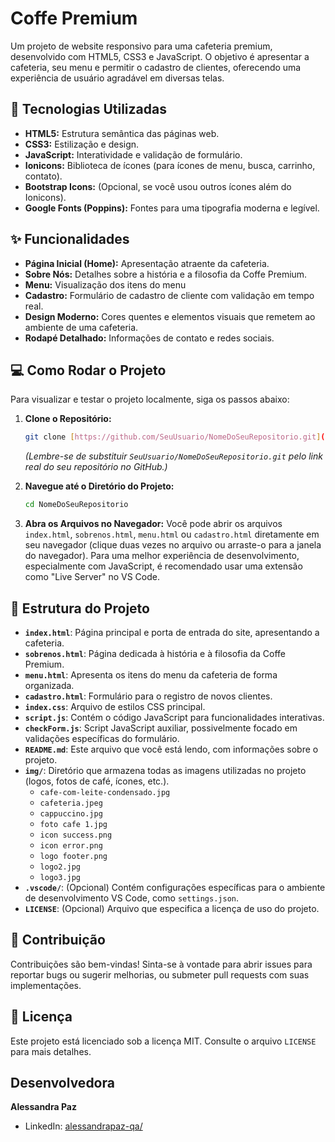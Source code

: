 # Coffe Premium

Um projeto de website responsivo para uma cafeteria premium, desenvolvido com HTML5, CSS3 e JavaScript. O objetivo é apresentar a cafeteria, seu menu e permitir o cadastro de clientes, oferecendo uma experiência de usuário agradável em diversas telas.

## 🚀 Tecnologias Utilizadas

* **HTML5:** Estrutura semântica das páginas web.
* **CSS3:** Estilização e design.
* **JavaScript:** Interatividade e validação de formulário.
* **Ionicons:** Biblioteca de ícones (para ícones de menu, busca, carrinho, contato).
* **Bootstrap Icons:** (Opcional, se você usou outros ícones além do Ionicons).
* **Google Fonts (Poppins):** Fontes para uma tipografia moderna e legível.

## ✨ Funcionalidades

* **Página Inicial (Home):** Apresentação atraente da cafeteria.
* **Sobre Nós:** Detalhes sobre a história e a filosofia da Coffe Premium.
* **Menu:** Visualização dos itens do menu
* **Cadastro:** Formulário de cadastro de cliente com validação em tempo real.
* **Design Moderno:** Cores quentes e elementos visuais que remetem ao ambiente de uma cafeteria.
* **Rodapé Detalhado:** Informações de contato e redes sociais.

## 💻 Como Rodar o Projeto

Para visualizar e testar o projeto localmente, siga os passos abaixo:

1.  **Clone o Repositório:**
    ```bash
    git clone [https://github.com/SeuUsuario/NomeDoSeuRepositorio.git](https://github.com/SeuUsuario/NomeDoSeuRepositorio.git)
    ```
    *(Lembre-se de substituir `SeuUsuario/NomeDoSeuRepositorio.git` pelo link real do seu repositório no GitHub.)*

2.  **Navegue até o Diretório do Projeto:**
    ```bash
    cd NomeDoSeuRepositorio
    ```

3.  **Abra os Arquivos no Navegador:**
    Você pode abrir os arquivos `index.html`, `sobrenos.html`, `menu.html` ou `cadastro.html` diretamente em seu navegador (clique duas vezes no arquivo ou arraste-o para a janela do navegador). Para uma melhor experiência de desenvolvimento, especialmente com JavaScript, é recomendado usar uma extensão como "Live Server" no VS Code.

## 📁 Estrutura do Projeto

* **`index.html`**: Página principal e porta de entrada do site, apresentando a cafeteria.
* **`sobrenos.html`**: Página dedicada à história e à filosofia da Coffe Premium.
* **`menu.html`**: Apresenta os itens do menu da cafeteria de forma organizada.
* **`cadastro.html`**: Formulário para o registro de novos clientes.
* **`index.css`**: Arquivo de estilos CSS principal.
* **`script.js`**: Contém o código JavaScript para funcionalidades interativas.
* **`checkForm.js`**: Script JavaScript auxiliar, possivelmente focado em validações específicas do formulário.
* **`README.md`**: Este arquivo que você está lendo, com informações sobre o projeto.
* **`img/`**: Diretório que armazena todas as imagens utilizadas no projeto (logos, fotos de café, ícones, etc.).
    * `cafe-com-leite-condensado.jpg`
    * `cafeteria.jpeg`
    * `cappuccino.jpg`
    * `foto cafe 1.jpg`
    * `icon success.png`
    * `icon error.png`
    * `logo footer.png`
    * `logo2.jpg`
    * `logo3.jpg`
* **`.vscode/`**: (Opcional) Contém configurações específicas para o ambiente de desenvolvimento VS Code, como `settings.json`.
* **`LICENSE`**: (Opcional) Arquivo que especifica a licença de uso do projeto.

## 🤝 Contribuição

Contribuições são bem-vindas! Sinta-se à vontade para abrir issues para reportar bugs ou sugerir melhorias, ou submeter pull requests com suas implementações.

## 📄 Licença

Este projeto está licenciado sob a licença MIT. Consulte o arquivo `LICENSE` para mais detalhes. 

##  Desenvolvedora

**Alessandra Paz**
* LinkedIn: [alessandrapaz-qa/](https://www.linkedin.com/in/alessandrapaz-qa/)
